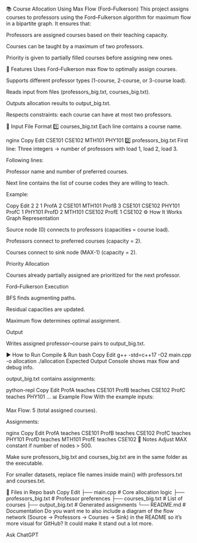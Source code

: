 📚 Course Allocation Using Max Flow (Ford–Fulkerson)
This project assigns courses to professors using the Ford–Fulkerson algorithm for maximum flow in a bipartite graph. It ensures that:

Professors are assigned courses based on their teaching capacity.

Courses can be taught by a maximum of two professors.

Priority is given to partially filled courses before assigning new ones.

🚀 Features
Uses Ford–Fulkerson max flow to optimally assign courses.

Supports different professor types (1-course, 2-course, or 3-course load).

Reads input from files (professors_big.txt, courses_big.txt).

Outputs allocation results to output_big.txt.

Respects constraints: each course can have at most two professors.

📂 Input File Format
1️⃣ courses_big.txt
Each line contains a course name.

nginx
Copy
Edit
CSE101
CSE102
MTH101
PHY101
2️⃣ professors_big.txt
First line: Three integers → number of professors with load 1, load 2, load 3.

Following lines:

Professor name and number of preferred courses.

Next line contains the list of course codes they are willing to teach.

Example:

Copy
Edit
2 2 1
ProfA 2
CSE101 MTH101
ProfB 3
CSE101 CSE102 PHY101
ProfC 1
PHY101
ProfD 2
MTH101 CSE102
ProfE 1
CSE102
⚙️ How It Works
Graph Representation

Source node (0) connects to professors (capacities = course load).

Professors connect to preferred courses (capacity = 2).

Courses connect to sink node (MAX-1) (capacity = 2).

Priority Allocation

Courses already partially assigned are prioritized for the next professor.

Ford–Fulkerson Execution

BFS finds augmenting paths.

Residual capacities are updated.

Maximum flow determines optimal assignment.

Output

Writes assigned professor–course pairs to output_big.txt.

▶️ How to Run
Compile & Run
bash
Copy
Edit
g++ -std=c++17 -O2 main.cpp -o allocation
./allocation
Expected Output
Console shows max flow and debug info.

output_big.txt contains assignments:

python-repl
Copy
Edit
ProfA teaches CSE101
ProfB teaches CSE102
ProfC teaches PHY101
...
📊 Example Flow
With the example inputs:

Max Flow: 5 (total assigned courses).

Assignments:

nginx
Copy
Edit
ProfA teaches CSE101
ProfB teaches CSE102
ProfC teaches PHY101
ProfD teaches MTH101
ProfE teaches CSE102
📝 Notes
Adjust MAX constant if number of nodes > 500.

Make sure professors_big.txt and courses_big.txt are in the same folder as the executable.

For smaller datasets, replace file names inside main() with professors.txt and courses.txt.

📌 Files in Repo
bash
Copy
Edit
├── main.cpp                # Core allocation logic
├── professors_big.txt      # Professor preferences
├── courses_big.txt         # List of courses
├── output_big.txt          # Generated assignments
└── README.md               # Documentation
Do you want me to also include a diagram of the flow network (Source → Professors → Courses → Sink) in the README so it’s more visual for GitHub? It could make it stand out a lot more.









Ask ChatGPT
